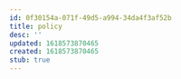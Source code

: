 ```yaml
---
id: 0f30154a-071f-49d5-a994-34da4f3af52b
title: policy
desc: ''
updated: 1618573870465
created: 1618573870465
stub: true
---
```


